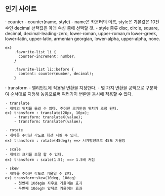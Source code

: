 ## 인기 사이트

· counter
	- counter(name, style)
	- name은 카운터의 이름, style은 기본값은 10진수인 decimal 선택값은 아래 속성 중에 선택할 것.
	- style 종류
		disc, circle, square, decimal, decimal-leading-zero, lower-roman, upper-roman,m lower-greek, lower-latin, upper-latin, armenian
		georgian, lower-alpha, upper-alpha, none.

	ex)
		.favorite-list li {
		  counter-increment: number;
		}

		.favorite-list li::before {
		  content: counter(number, decimal);
		}


· transform
	- 엘리먼트에 적용될 변환을 지정한다.
	- 몇 가지 변환을 공백으로 구분하여 순서대로 지정해 놓음으로써 여러가지 변환을 동시에 적용할 수 있다.

	· translate
	- 개체의 위치를 옮길 수 있다. 주어진 크기만큼 위치가 조정 된다.
	ex) transform : translate(20px, 10px);
		- transform: translateX(value);
		- transform: translateY(value);

	· rotate
	- 개체를 주어진 각도로 회전 시킬 수 있다.
	ex) transform : rotate(45deg); ==> 시계방향으로 45도 기울임

	· scale
	- 개체의 크기를 조절 할 수 있다.
	ex) transform : scale(1.5); ==> 1.5배 커짐

	· skew
	- 개체를 주어진 각도로 기울일 수 있다.
	ex) transform:skew(10deg, 10deg)
		- 첫번째 10deg는 좌우로 기울이는 효과
		- 두번째 10deg는 앞뒤로 기울이는 효과

